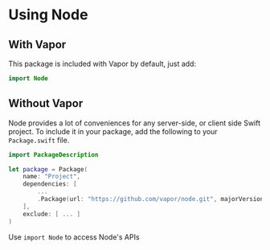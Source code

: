# Using Node

## With Vapor

This package is included with Vapor by default, just add:

```Swift
import Node
```

## Without Vapor

Node provides a lot of conveniences for any server-side, or client side Swift project. To include it in your package, add the following to your `Package.swift` file.

```Swift
import PackageDescription

let package = Package(
    name: "Project",
    dependencies: [
        ...
        .Package(url: "https://github.com/vapor/node.git", majorVersion: 2)
    ],
    exclude: [ ... ]
)
```

Use `import Node` to access Node's APIs
